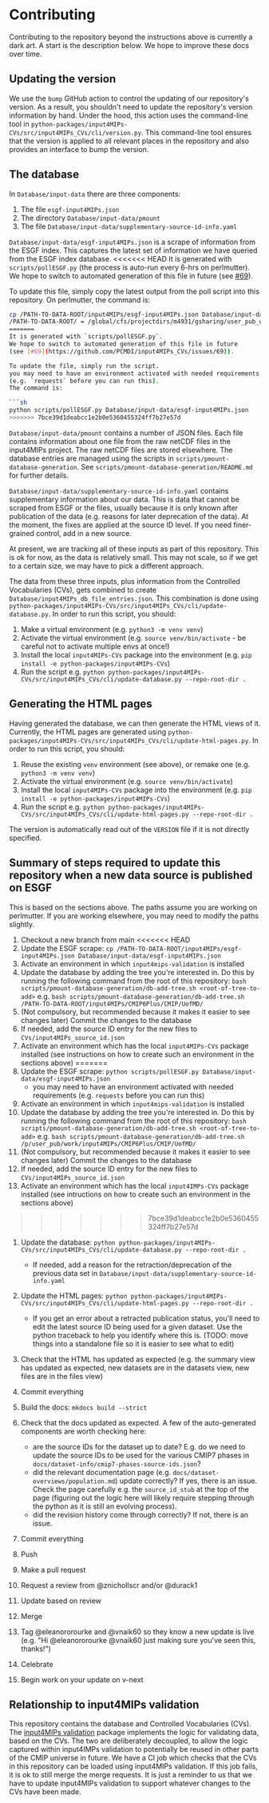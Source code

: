 # Contributing

Contributing to the repository beyond the instructions above is currently a dark art.
A start is the description below.
We hope to improve these docs over time.

## Updating the version

We use the `bump` GitHub action to control the updating of our repository's version.
As a result, you shouldn't need to update the repository's version information by hand.
Under the hood, this action uses the command-line tool in
`python-packages/input4MIPs-CVs/src/input4MIPs_CVs/cli/version.py`.
This command-line tool ensures that the version is applied to all relevant places in the repository
and also provides an interface to bump the version.

## The database

In `Database/input-data` there are three components:

1. The file `esgf-input4MIPs.json`
1. The directory `Database/input-data/pmount`
1. The file `Database/input-data/supplementary-source-id-info.yaml`

`Database/input-data/esgf-input4MIPs.json` is a scrape of information from the ESGF index.
This captures the latest set of information we have queried from the ESGF index database.
<<<<<<< HEAD
It is generated with `scripts/pollESGF.py` (the process is auto-run every 6-hrs on perlmutter).
We hope to switch to automated generation of this file in future
(see [#69](https://github.com/PCMDI/input4MIPs_CVs/issues/69)).

To update this file, simply copy the latest output from the poll script into this repository.
On perlmutter, the command is:

```sh
cp /PATH-TO-DATA-ROOT/input4MIPs/esgf-input4MIPs.json Database/input-data/esgf-input4MIPs.json
/PATH-TO-DATA-ROOT/ = /global/cfs/projectdirs/m4931/gsharing/user_pub_work/input4MIPs
=======
It is generated with `scripts/pollESGF.py`.
We hope to switch to automated generation of this file in future
(see [#69](https://github.com/PCMDI/input4MIPs_CVs/issues/69)).

To update the file, simply run the script.
you may need to have an environment activated with needed requirements
(e.g. `requests` before you can run this).
The command is:

```sh
python scripts/pollESGF.py Database/input-data/esgf-input4MIPs.json
>>>>>>> 7bce39d1deabcc1e2b0e5360455324ff7b27e57d
```

`Database/input-data/pmount` contains a number of JSON files.
Each file contains information about one file
from the raw netCDF files in the input4MIPs project.
The raw netCDF files are stored elsewhere.
The database entries are managed using the scripts in
`scripts/pmount-database-generation`.
See `scripts/pmount-database-generation/README.md`
for further details.

`Database/input-data/supplementary-source-id-info.yaml`
contains supplementary information about our data.
This is data that cannot be scraped from ESGF or the files,
usually because it is only known after publication of the data
(e.g. reasons for later deprecation of the data).
At the moment, the fixes are applied at the source ID level.
If you need finer-grained control, add in a new source.

At present, we are tracking all of these inputs as part of this repository.
This is ok for now, as the data is relatively small.
This may not scale, so if we get to a certain size, we may have to pick a different approach.

The data from these three inputs, plus information from the Controlled Vocabularies (CVs),
gets combined to create `Database/input4MIPs_db_file_entries.json`.
This combination is done using `python-packages/input4MIPs-CVs/src/input4MIPs_CVs/cli/update-database.py`.
In order to run this script, you should:

1. Make a virtual environment (e.g. `python3 -m venv venv`)
2. Activate the virtual environment (e.g. `source venv/bin/activate` - be careful not to activate multiple envs at once!)
3. Install the local `input4MIPs-CVs` package into the environment
   (e.g. `pip install -e python-packages/input4MIPs-CVs`)
4. Run the script e.g. `python python-packages/input4MIPs-CVs/src/input4MIPs_CVs/cli/update-database.py --repo-root-dir .`

## Generating the HTML pages

Having generated the database, we can then generate the HTML views of it.
Currently, the HTML pages are generated using 
`python-packages/input4MIPs-CVs/src/input4MIPs_CVs/cli/update-html-pages.py`.
In order to run this script, you should:

1. Reuse the existing `venv` environment (see above), or remake one (e.g. `python3 -m venv venv`)
2. Activate the virtual environment (e.g. `source venv/bin/activate`)
3. Install the local `input4MIPs-CVs` package into the environment
   (e.g. `pip install -e python-packages/input4MIPs-CVs`)
4. Run the script 
   e.g. `python python-packages/input4MIPs-CVs/src/input4MIPs_CVs/cli/update-html-pages.py --repo-root-dir .`

The version is automatically read out of the `VERSION` file if it is not directly specified.

## Summary of steps required to update this repository when a new data source is published on ESGF

This is based on the sections above.
The paths assume you are working on perlmutter.
If you are working elsewhere, you may need to modify the paths slightly.

1. Checkout a new branch from main
<<<<<<< HEAD
1. Update the ESGF scrape: `cp /PATH-TO-DATA-ROOT/input4MIPs/esgf-input4MIPs.json Database/input-data/esgf-input4MIPs.json`
1. Activate an environment in which `input4mips-validation` is installed
1. Update the database by adding the tree you're interested in. Do this by running the following command from the root of this repository: `bash scripts/pmount-database-generation/db-add-tree.sh <root-of-tree-to-add>` e.g. `bash scripts/pmount-database-generation/db-add-tree.sh /PATH-TO-DATA-ROOT/input4MIPs/CMIP6Plus/CMIP/UofMD/`
1. (Not compulsory, but recommended because it makes it easier to see changes later) Commit the changes to the database
1. If needed, add the source ID entry for the new files to `CVs/input4MIPs_source_id.json`
1. Activate an environment which has the local `input4MIPs-CVs` package installed (see instructions on how to create such an environment in the sections above)
=======
1. Update the ESGF scrape: `python scripts/pollESGF.py Database/input-data/esgf-input4MIPs.json`
    - you may need to have an environment activated with needed requirements (e.g. `requests` before you can run this)
1. Activate an environment in which `input4mips-validation` is installed
1. Update the database by adding the tree you're interested in. 
   Do this by running the following command from the root of this repository: 
   `bash scripts/pmount-database-generation/db-add-tree.sh <root-of-tree-to-add>` 
   e.g. `bash scripts/pmount-database-generation/db-add-tree.sh /p/user_pub/work/input4MIPs/CMIP6Plus/CMIP/UofMD/`
1. (Not compulsory, but recommended because it makes it easier to see changes later) 
   Commit the changes to the database
1. If needed, add the source ID entry for the new files to `CVs/input4MIPs_source_id.json`
1. Activate an environment which has the local `input4IMPs-CVs` package installed 
   (see intructions on how to create such an environment in the sections above)
>>>>>>> 7bce39d1deabcc1e2b0e5360455324ff7b27e57d
1. Update the database: `python python-packages/input4MIPs-CVs/src/input4MIPs_CVs/cli/update-database.py --repo-root-dir .`
    - If needed, add a reason for the retraction/deprecation of the previous data set in `Database/input-data/supplementary-source-id-info.yaml`
1. Update the HTML pages: `python python-packages/input4MIPs-CVs/src/input4MIPs_CVs/cli/update-html-pages.py --repo-root-dir .`
    - If you get an error about a retracted publication status, you'll need to edit the latest source ID being used for a given dataset. Use the python traceback to help you identify where this is. (TODO: move things into a standalone file so it is easier to see what to edit)
1. Check that the HTML has updated as expected 
   (e.g. the summary view has updated as expected, new datasets are in the datasets view, new files are in the files view)
1. Commit everything
1. Build the docs: `mkdocs build --strict`
1. Check that the docs updated as expected.
   A few of the auto-generated components are worth checking here:

    - are the source IDs for the dataset up to date?
      E.g. do we need to update the source IDs to be used for the various CMIP7 phases in
      `docs/dataset-info/cmip7-phases-source-ids.json`?
    - did the relevant documentation page (e.g. `docs/dataset-overviews/population.md`) update correctly?
      If yes, there is an issue. Check the page carefully e.g. the `source_id_stub` at the top of the page
      (figuring out the logic here will likely require stepping through the python as it is still an evolving process).
    - did the revision history come through correctly? If not, there is an issue.

1. Commit everything
1. Push
1. Make a pull request
1. Request a review from @znichollscr and/or @durack1
1. Update based on review
1. Merge
1. Tag @eleanororourke and @vnaik60 so they know a new update is live (e.g. "Hi @eleanororourke @vnaik60 just making sure you've seen this, thanks!")
1. Celebrate
1. Begin work on your update on v-next

## Relationship to input4MIPs validation

This repository contains the database and Controlled Vocabularies (CVs).
The [input4MIPs validation](https://github.com/climate-resource/input4mips_validation)
package implements the logic for validating data, based on the CVs.
The two are deliberately decoupled, to allow the logic captured within
input4IMPs validation to potentially be reused in other parts of the CMIP universe in future.
We have a CI job which checks that the CVs in this repository can be loaded using input4MIPs validation.
If this job fails, it is ok to still merge the merge requests.
It is just a reminder to us that we have to update input4MIPs validation
to support whatever changes to the CVs have been made.
